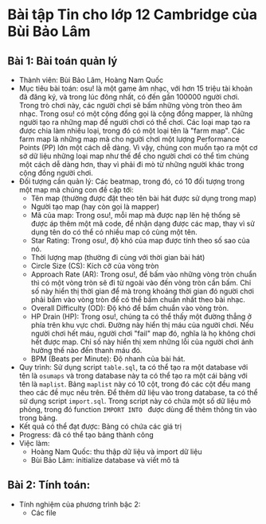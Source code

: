 # Bài tập Tin cho lớp 12 Cambridge của Bùi Bảo Lâm
## Bài 1: Bài toán quản lý
* Thành viên: Bùi Bảo Lâm, Hoàng Nam Quốc
* Mục tiêu bài toán: osu! là một game âm nhạc, với hơn 15 triệu tài khoản đã đăng ký, và trong lúc đông nhất, có đến gần 100000 người chơi. Trong trò chơi này, các người chơi sẽ bấm những vòng tròn theo âm nhạc. Trong osu! có một cộng đồng gọi là cộng đồng mapper, là những người tạo ra những map để người chơi có thể chơi. Các loại map tạo ra được chia làm nhiều loại, trong đó có một loại tên là "farm map". Các farm map là những map mà cho người chơi một lượng Performance Points (PP) lớn một cách dễ dàng. Vì vậy, chúng con muốn tạo ra một cơ sở dữ liệu những loại map như thế để cho người chơi có thể tìm chúng một cách dễ dàng hơn, thay vì phải đi mò từ những người khác trong cộng đồng người chơi.
* Đối tượng cần quản lý: Các beatmap, trong đó, có 10 đối tượng trong một map mà chúng con đề cập tới:
  - Tên map (thường được đặt theo tên bài hát được sử dụng trong map)
  - Người tạo map (hay còn gọi là mapper)
  - Mã của map: Trong osu!, mỗi map mà được nạp lên hệ thống sẽ được áp thêm một mã code, để nhận dạng được các map, thay vì sử dụng tên do có thể có nhiều map có cùng một tên.
  - Star Rating: Trong osu!, độ khó của map được tính theo số sao của nó.
  - Thời lượng map (thường đi cùng với thời gian bài hát)
  - Circle Size (CS): Kích cỡ của vòng tròn
  - Approach Rate (AR): Trong osu!, để bấm vào những vòng tròn chuẩn thì có một vòng tròn sẽ đi từ ngoài vào đến vòng tròn cần bấm. Chỉ số này hiển thị thời gian để mà trong khoảng thời gian đó người chơi phải bấm vào vòng tròn để có thể bấm chuẩn nhất theo bài nhạc.
  - Overall Difficulty (OD): Độ khó để bấm chuẩn vào vòng tròn.
  - HP Drain (HP): Trong osu!, chúng ta có thể thấy một đường thẳng ở phía trên khu vực chơi. Đường này hiển thị máu của người chơi. Nếu người chơi hết máu, người chơi "fail" map đó, nghĩa là họ không chơi hết được map. Chỉ số này hiển thị xem những lỗi của người chơi ảnh hưởng thế nào đến thanh máu đó. 
  - BPM (Beats per Minute): Độ nhanh của bài hát.
* Quy trình:
Sử dụng script `table.sql`, ta có thể tạo ra một database với tên là `osumaps` và trong database này ta có thể  tạo ra một cái bảng với tên là `maplist`. Bảng `maplist` này có 10 cột, trong đó các cột đều mang theo các đề mục nêu trên. 
Để thêm dữ liệu vào trong database, ta có thể sử dụng script `import.sql`. Trong script này có chứa một số dữ liệu mô phỏng, trong đó function `IMPORT INTO `  được dùng để thêm thông tin vào trong bảng.
* Kết quả có thể đạt được: Bảng có chứa các giá trị
* Progress: đã có thể tạo bảng thành công
* Việc làm: 
  - Hoàng Nam Quốc: thu thập dữ liệu và import dữ liệu
  - Bùi Bảo Lâm: initialize database và viết mô tả

## Bài 2: Tính toán:
* Tính nghiệm của phương trình bậc 2:
  - Các file 